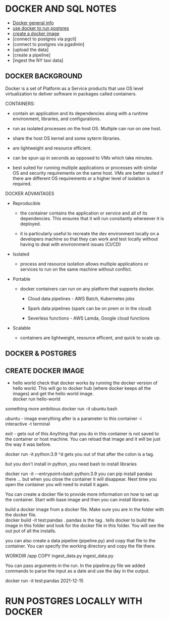 # DOCKER AND SQL NOTES 
- [Docker general info](#docker-background)
- [use docker to run postgres](#docker-&-postgres)
- [create a docker image](#create-docker-image)  
- [connect to postgres via pgcli]
- [connect to postgres via pgadmin] 
- [upload the data] 
- [create a pipeline]  
- [ingest the NY taxi data] 


## DOCKER BACKGROUND 
Docker is a set of Platform as a Service products that use OS level virtualization to deliver software in packages called containers.

CONTAINERS:

- contain an application and its dependencies along with a runtime environment, libraries, and configurations. 

- run as isolated processes on the host OS. Multiple can run on one host. 

- share the host OS kernel and some syterm libraries. 

- are lightweight and resource efficient. 

- can be spun up in seconds as opposed to VMs which take minutes. 

- best suited for running multiple applications or processes with similar OS and 
security requirements on the same host. VMs are better suited if there are different OS requirements or a higher level of isolation is required. 

DOCKER ADVANTAGES 

- Reproducible 

    - the container contains the application or service and all of its dependencies. This ensures that it will run consitantly whereever it is deployed. 

    - it is particularly useful to recreate the dev environment locally on a developers machine so that they can work and test locally without having to deal with environnment issues (CI/CD)

- Isolated 

    - process and resource isolation allows multiple applications or services to run on the same machine without conflict. 

- Portable 

    - docker containers can run on any platform that supports docker. 

        - Cloud data pipelines - AWS Batch, Kubernetes jobs

        - Spark data pipelines (spark can be on prem or in the cloud)

        - Severless functions - AWS Lamda, Google cloud functions

- Scalable 

    - containers are lightweight, resource efficent, and quick to scale up. 

## DOCKER & POSTGRES

## CREATE DOCKER IMAGE 

- hello world 
check that docker works by running the docker version of hello world. This will go to docker hub (where docker keeps all the images) and get the hello world image.   
docker run hello-world 

something more ambitious 
docker run -it ubuntu bash

ubuntu - image 
everything after is a parameter to this container
-i interactive 
-t terminal 

exit - gets out of this 
Anything that you do in this container is not saved to the container or host machine. You can reload that image and it will be just the way it was before. 

docker run -it python:3.9
^d gets you out of that
after the colon is a tag. 

but you don't install in python, you need bash to install libraries

docker run -it --entrypoint=bash python:3.9
you can pip install pandas there ... but when you close the container it will disappear. Next time you open the container you will need to install it again.

You can create a docker file to provide more information on how to set up the container. 
Start with base image and then you can install libraries. 

build a docker image from a docker file. Make sure you are in the folder with the docker file.  
docker build -it test:pandas . 
pandas is the tag
. tells docker to build the image in this folder and look for the docker file in this folder. You will see the out put of all the installs. 

you can also create a data pipeline (pipeline.py) and copy that file to the container. You can specify the working directory and copy the file there. 

WORKDIR /app
COPY ingest_data.py ingest_data.py 

You can pass arguments in the run. In the pipeline.py file we added commands to parse the input as a date and use the day in the output. 

docker run -it test:pandas 2021-12-15

# RUN POSTGRES LOCALLY WITH DOCKER 

